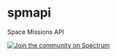 # spmapi
Space Missions API

[![Join the community on Spectrum](https://withspectrum.github.io/badge/badge.svg)](https://spectrum.chat/space-missions-api)